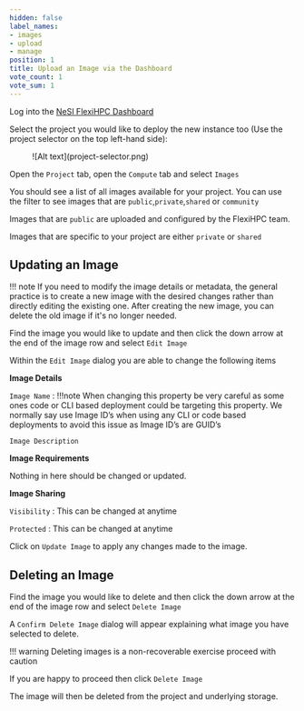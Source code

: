 ```yaml
---
hidden: false
label_names:
- images
- upload
- manage
position: 1
title: Upload an Image via the Dashboard
vote_count: 1
vote_sum: 1
---
```


Log into the [NeSI FlexiHPC Dashboard](https://dashboard.cloud.nesi.org.nz/)

Select the project you would like to deploy the new instance too (Use the project selector on the top left-hand side):

<figure markdown>
  ![Alt text](project-selector.png)
</figure>

Open the `Project` tab, open the `Compute` tab and select `Images`

You should see a list of all images available for your project. You can use the filter to see images that are `public`,`private`,`shared` or `community`

Images that are `public` are uploaded and configured by the FlexiHPC team.

Images that are specific to your project are either `private` or `shared`

## Updating an Image

!!! note
    If you need to modify the image details or metadata, the general practice is to create a new image with the desired changes rather than directly editing the existing one. After creating the new image, you can delete the old image if it's no longer needed.

Find the image you would like to update and then click the down arrow at the end of the image row and select `Edit Image`

Within the `Edit Image` dialog you are able to change the following items

**Image Details**

`Image Name`
:   !!!note
        When changing this property be very careful as some ones code or CLI based deployment could be targeting this property. We normally say use Image ID’s when using any CLI or code based deployments to avoid this issue as Image ID’s are GUID’s

`Image Description`

**Image Requirements**

Nothing in here should be changed or updated.

**Image Sharing**

`Visibility`
:   This can be changed at anytime

`Protected`
:   This can be changed at anytime

Click on `Update Image` to apply any changes made to the image.

## Deleting an Image

Find the image you would like to delete and then click the down arrow at the end of the image row and select `Delete Image`

A `Confirm Delete Image` dialog will appear explaining what image you have selected to delete.

!!! warning
    Deleting images is a non-recoverable exercise proceed with caution

If you are happy to proceed then click `Delete Image`

The image will then be deleted from the project and underlying storage.

